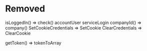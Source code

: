 Removed
==
isLoggedIn() => check()
accountUser
serviceLogin
companyId() => company()
SetCookieCredentials => SetCookie
ClearCredentials => ClearCookie

getToken() => tokenToArray